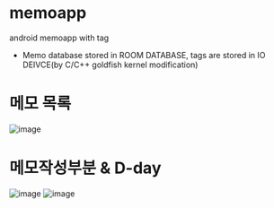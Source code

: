 # memoapp
android memoapp with tag     
- Memo database stored in ROOM DATABASE, tags are stored in IO DEIVCE(by C/C++ goldfish kernel modification)


# 메모 목록
![image](https://user-images.githubusercontent.com/26101356/123512315-c2ca4480-d6c1-11eb-8fff-81f224a3bcb5.png)
# 메모작성부분 & D-day
![image](https://user-images.githubusercontent.com/26101356/123512360-ea211180-d6c1-11eb-91f2-47866c92e98c.png)
![image](https://user-images.githubusercontent.com/26101356/123512417-56037a00-d6c2-11eb-9382-c84cbf752ba3.png)
